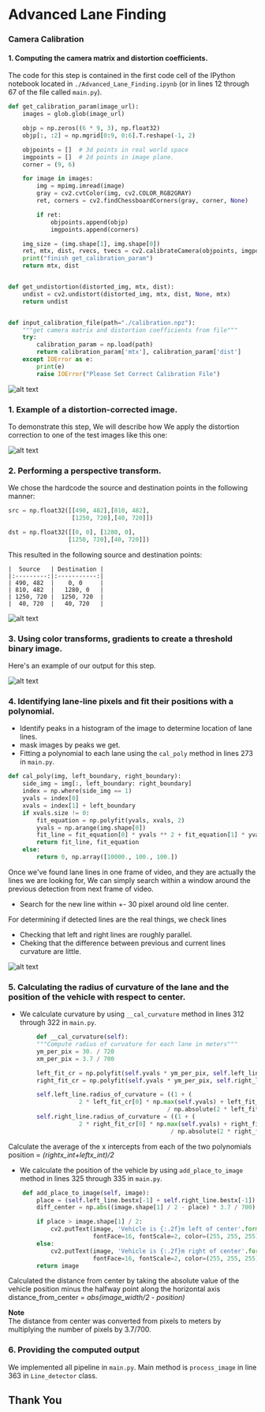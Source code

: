 # Advanced Lane Finding

[//]: # (Image References)

[image1]: https://github.com/yukitsuji/Advanced_Lane_Finding/blob/master/output_images/calibration1.jpg?raw=true "Undistorted"
[image2]: https://github.com/yukitsuji/Advanced_Lane_Finding/raw/master/output_images/calibration2.jpg "Road Transformed"
[image3]: https://github.com/yukitsuji/Advanced_Lane_Finding/raw/master/output_images/bird_view.jpg "Bird View Image"
[image4]: https://github.com/yukitsuji/Advanced_Lane_Finding/raw/master/output_images/thresholding.jpg "Thresholding"
[image5]: https://github.com/yukitsuji/Advanced_Lane_Finding/raw/master/output_images/histogram_filtering.jpg "Fit Visual"

### Camera Calibration

#### 1. Computing the camera matrix and distortion coefficients.

The code for this step is contained in the first code cell of the IPython notebook located in `./Advanced_Lane_Finding.ipynb` (or in lines 12 through 67 of the file called `main.py`).  

```python
def get_calibration_param(image_url):
    images = glob.glob(image_url)

    objp = np.zeros((6 * 9, 3), np.float32)
    objp[:, :2] = np.mgrid[0:9, 0:6].T.reshape(-1, 2)

    objpoints = []  # 3d points in real world space
    imgpoints = []  # 2d points in image plane.
    corner = (9, 6)

    for image in images:
        img = mpimg.imread(image)
        gray = cv2.cvtColor(img, cv2.COLOR_RGB2GRAY)
        ret, corners = cv2.findChessboardCorners(gray, corner, None)

        if ret:
            objpoints.append(objp)
            imgpoints.append(corners)

    img_size = (img.shape[1], img.shape[0])
    ret, mtx, dist, rvecs, tvecs = cv2.calibrateCamera(objpoints, imgpoints, img_size, None, None)
    print("finish get_calibration_param")
    return mtx, dist


def get_undistortion(distorted_img, mtx, dist):
    undist = cv2.undistort(distorted_img, mtx, dist, None, mtx)
    return undist


def input_calibration_file(path="./calibration.npz"):
    """get camera matrix and distortion coefficients from file"""
    try:
        calibration_param = np.load(path)
        return calibration_param['mtx'], calibration_param['dist']
    except IOError as e:
        print(e)
        raise IOError("Please Set Correct Calibration File")
```

![alt text][image1]

### 1. Example of a distortion-corrected image.
To demonstrate this step, We will describe how We apply the distortion correction to one of the test images like this one:

![alt text][image2]


### 2. Performing a perspective transform.

We chose the hardcode the source and destination points in the following manner:

```python
src = np.float32([[490, 482],[810, 482],
                  [1250, 720],[40, 720]])

dst = np.float32([[0, 0], [1280, 0],
                 [1250, 720],[40, 720]])
```
This resulted in the following source and destination points:
```
|  Source   | Destination |
|:---------:|:-----------:|
| 490, 482  |    0, 0     |
| 810, 482  |   1280, 0   |
| 1250, 720 |  1250, 720  |
|  40, 720  |   40, 720   |
```

![alt text][image3]

### 3. Using color transforms, gradients to create a threshold binary image.

Here's an example of our output for this step.

![alt text][image4]

### 4. Identifying lane-line pixels and fit their positions with a polynomial.
- Identify peaks in a histogram of the image to determine location of lane lines.  
- mask images by peaks we get.
- Fitting a polynomial to each lane using the `cal_poly` method in lines 273 in `main.py`.

```python
def cal_poly(img, left_boundary, right_boundary):
    side_img = img[:, left_boundary: right_boundary]
    index = np.where(side_img == 1)
    yvals = index[0]
    xvals = index[1] + left_boundary
    if xvals.size != 0:
        fit_equation = np.polyfit(yvals, xvals, 2)
        yvals = np.arange(img.shape[0])
        fit_line = fit_equation[0] * yvals ** 2 + fit_equation[1] * yvals + fit_equation[2]
        return fit_line, fit_equation
    else:
        return 0, np.array([10000., 100., 100.])
```

Once we've found lane lines in one frame of video, and they are actually the lines we are looking for, We can simply search within a window around the previous detection from next frame of video.  
- Search for the new line within +- 30 pixel around old line center.

For determining if detected lines are the real things, we check lines
- Checking that left and right lines are roughly parallel.
- Cheking that the difference between previous and current lines curvature are little. 


![alt text][image5]

### 5. Calculating the radius of curvature of the lane and the position of the vehicle with respect to center.

- We calculate curvature by using `__cal_curvature` method in lines 312 through 322 in `main.py`.  

```python    
        def __cal_curvature(self):
        """Compute radius of curvature for each lane in meters"""
        ym_per_pix = 30. / 720
        xm_per_pix = 3.7 / 700

        left_fit_cr = np.polyfit(self.yvals * ym_per_pix, self.left_line.bestx * xm_per_pix, 2)
        right_fit_cr = np.polyfit(self.yvals * ym_per_pix, self.right_line.bestx * xm_per_pix, 2)

        self.left_line.radius_of_curvature = ((1 + (
                    2 * left_fit_cr[0] * np.max(self.yvals) + left_fit_cr[1]) ** 2) ** 1.5) \
                                             / np.absolute(2 * left_fit_cr[0])
        self.right_line.radius_of_curvature = ((1 + (
                    2 * right_fit_cr[0] * np.max(self.yvals) + right_fit_cr[1]) ** 2) ** 1.5) \
                                              / np.absolute(2 * right_fit_cr[0])
```

Calculate the average of the x intercepts from each of the two polynomials position = *(rightx_int+leftx_int)/2*

- We calculate the position of the vehicle by using `add_place_to_image` method in lines 325 through 335 in `main.py`.

```python
    def add_place_to_image(self, image):
        place = (self.left_line.bestx[-1] + self.right_line.bestx[-1]) / 2
        diff_center = np.abs((image.shape[1] / 2 - place) * 3.7 / 700)

        if place > image.shape[1] / 2:
            cv2.putText(image, 'Vehicle is {:.2f}m left of center'.format(diff_center), (100, 80),
                        fontFace=16, fontScale=2, color=(255, 255, 255), thickness=2)
        else:
            cv2.putText(image, 'Vehicle is {:.2f}m right of center'.format(diff_center), (100, 80),
                        fontFace=16, fontScale=2, color=(255, 255, 255), thickness=2)
        return image
```

Calculated the distance from center by taking the absolute value of the vehicle position minus the halfway point along the horizontal axis distance_from_center = *abs(image_width/2 - position)*

**Note**  
The distance from center was converted from pixels to meters by multiplying the number of pixels by 3.7/700.

### 6. Providing the computed output

We implemented all pipeline in `main.py`. Main method is `process_image` in line 363 in `Line_detector` class.

 Thank You
---